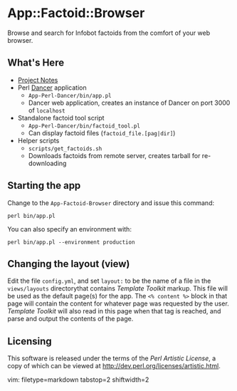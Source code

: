 # App::Factoid::Browser #

Browse and search for Infobot factoids from the comfort of your web browser.

## What's Here ##
- [Project Notes](https://github.com/spicyjack/afb/blob/master/docs/notes.md)
- Perl [Dancer](https://metacpan.org/module/Dancer) application
  - `App-Perl-Dancer/bin/app.pl`
  - Dancer web application, creates an instance of Dancer on port 3000 of
    `localhost`
- Standalone factoid tool script 
  - `App-Perl-Dancer/bin/factoid_tool.pl`
  - Can display factoid files (`factoid_file.[pag|dir]`)
- Helper scripts
  - `scripts/get_factoids.sh`
  - Downloads factoids from remote server, creates tarball for re-downloading

## Starting the app ##
Change to the `App-Factoid-Browser` directory and issue this command:

    perl bin/app.pl

You can also specify an environment with:

    perl bin/app.pl --environment production

## Changing the layout (view) ##
Edit the file `config.yml`, and set `layout:` to be the name of a file in the
`views/layouts` directorythat contains _Template Toolkit_ markup.  This file
will be used as the default page(s) for the app.  The `<% content %>` block in
that page will contain the content for whatever page was requested by the
user.  _Template Toolkit_ will also read in this page when that tag is
reached, and parse and output the contents of the page.

## Licensing ##
This software is released under the terms of the *Perl Artistic License*, a
copy of which can be viewed at http://dev.perl.org/licenses/artistic.html.

vim: filetype=markdown tabstop=2 shiftwidth=2

